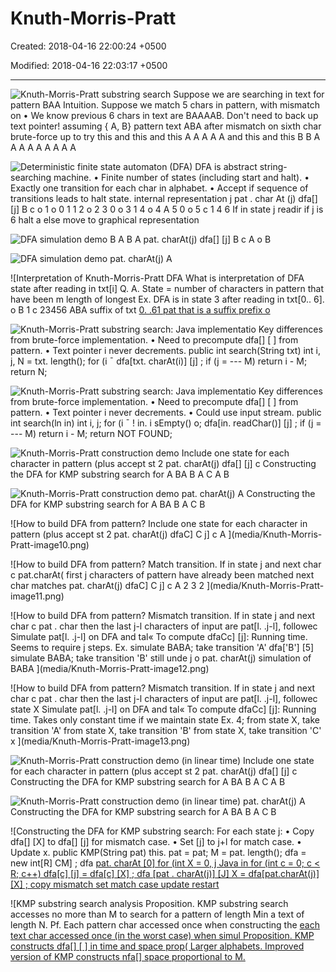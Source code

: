 # Knuth-Morris-Pratt

Created: 2018-04-16 22:00:24 +0500

Modified: 2018-04-16 22:03:17 +0500

---

![Knuth-Morris-Pratt substring search Suppose we are searching in text for pattern BAA Intuition. Suppose we match 5 chars in pattern, with mismatch on • We know previous 6 chars in text are BAAAAB. Don't need to back up text pointer! assuming { A, B} pattern text ABA after mismatch on sixth char brute-force up to try this and this and this A A A A A and this and this B B A A A A A A A A A ](media/Knuth-Morris-Pratt-image1.png)

![Deterministic finite state automaton (DFA) DFA is abstract string-searching machine. • Finite number of states (including start and halt). • Exactly one transition for each char in alphabet. • Accept if sequence of transitions leads to halt state. internal representation j pat . char At (j) dfa[] [j] B c o 1 o 0 1 1 2 o 2 3 0 o 3 1 4 o 4 A 5 0 o 5 c 1 4 6 If in state j readir if j is 6 halt a else move to graphical representation ](media/Knuth-Morris-Pratt-image2.png)



![DFA simulation demo B A B A pat. charAt(j) dfa[] [j] B c A o B ](media/Knuth-Morris-Pratt-image3.png)

![DFA simulation demo pat. charAt(j) A ](media/Knuth-Morris-Pratt-image4.png)

![Interpretation of Knuth-Morris-Pratt DFA What is interpretation of DFA state after reading in txt[i] Q. A. State = number of characters in pattern that have been m length of longest Ex. DFA is in state 3 after reading in txt[0.. 6]. o B 1 c 23456 ABA suffix of txt [0. .61 pat that is a suffix prefix o ](media/Knuth-Morris-Pratt-image5.png)

![Knuth-Morris-Pratt substring search: Java implementatio Key differences from brute-force implementation. • Need to precompute dfa[] [ ] from pattern. • Text pointer i never decrements. public int search(String txt) int i, j, N = txt. length(); for (i ¯ dfa[txt. charAt(i)] [j] ; if (j = --- M) return i - M; return N; ](media/Knuth-Morris-Pratt-image6.png)

![Knuth-Morris-Pratt substring search: Java implementatio Key differences from brute-force implementation. • Need to precompute dfa[] [ ] from pattern. • Text pointer i never decrements. • Could use input stream. public int search(ln in) int i, j; for (i ¯ ! in. i sEmpty() o; dfa[in. readChar()] [j] ; if (j = --- M) return i - M; return NOT FOUND; ](media/Knuth-Morris-Pratt-image7.png)

![Knuth-Morris-Pratt construction demo Include one state for each character in pattern (plus accept st 2 pat. charAt(j) dfa[] [j] c Constructing the DFA for KMP substring search for A BA B A C A B ](media/Knuth-Morris-Pratt-image8.png)

![Knuth-Morris-Pratt construction demo pat. charAt(j) A Constructing the DFA for KMP substring search for A BA B A C B ](media/Knuth-Morris-Pratt-image9.png)

![How to build DFA from pattern? Include one state for each character in pattern (plus accept st 2 pat. charAt(j) dfaC] C j] c A ](media/Knuth-Morris-Pratt-image10.png)

![How to build DFA from pattern? Match transition. If in state j and next char c pat.charAt( first j characters of pattern have already been matched next char matches pat. charAt(j) dfaC] C j] c A 2 3 2 ](media/Knuth-Morris-Pratt-image11.png)

![How to build DFA from pattern? Mismatch transition. If in state j and next char c pat . char then the last j-l characters of input are pat[l. .j-l], followec Simulate pat[l. .j-l] on DFA and tal« To compute dfaCc] [j]: Running time. Seems to require j steps. Ex. simulate BABA; take transition 'A' dfa['B'] [5] simulate BABA; take transition 'B' still unde j o pat. charAt(j) simulation of BABA ](media/Knuth-Morris-Pratt-image12.png)

![How to build DFA from pattern? Mismatch transition. If in state j and next char c pat . char then the last j-l characters of input are pat[l. .j-l], followec state X Simulate pat[l. .j-l] on DFA and tal« To compute dfaCc] [j]: Running time. Takes only constant time if we maintain state Ex. 4; from state X, take transition 'A' from state X, take transition 'B' from state X, take transition 'C' x ](media/Knuth-Morris-Pratt-image13.png)

![Knuth-Morris-Pratt construction demo (in linear time) Include one state for each character in pattern (plus accept st 2 pat. charAt(j) dfa[] [j] c Constructing the DFA for KMP substring search for A BA B A C A B ](media/Knuth-Morris-Pratt-image14.png)

![Knuth-Morris-Pratt construction demo (in linear time) pat. charAt(j) A Constructing the DFA for KMP substring search for A BA B A C B ](media/Knuth-Morris-Pratt-image15.png)

![Constructing the DFA for KMP substring search: For each state j: • Copy dfa[] [X] to dfa[] [j] for mismatch case. • Set [j] to j+l for match case. • Update x. public KMP(String pat) this. pat = pat; M = pat. length(); dfa = new int[R] CM] ; dfa [pat. charAt [0] for (int X = 0, j Java in for (int c = 0; c < R; c++) dfa[c] [j] = dfa[c] [X] ; dfa [pat . charAt(j)] [J] X = dfa[pat.charAt(j)] [X] ; copy mismatch set match case update restart ](media/Knuth-Morris-Pratt-image16.png)

![KMP substring search analysis Proposition. KMP substring search accesses no more than M to search for a pattern of length Min a text of length N. Pf. Each pattern char accessed once when constructing the [ each text char accessed once (in the worst case) when simul Proposition. KMP constructs dfa[] [ ] in time and space prop( Larger alphabets. Improved version of KMP constructs nfa[] space proportional to M. ](media/Knuth-Morris-Pratt-image17.png)



















